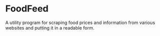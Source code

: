 # FoodFeed
A utility program for scraping food prices and information from various websites and putting it in a readable form.
